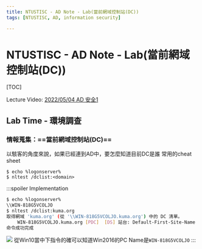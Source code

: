 ```yaml
---
title: NTUSTISC - AD Note - Lab(當前網域控制站(DC))
tags: [NTUSTISC, AD, information security]

---
```


# NTUSTISC - AD Note - Lab(當前網域控制站(DC))
[TOC]

Lecture Video: [2022/05/04 AD 安全1](https://youtu.be/Cv2gNQkDM8Q?si=SycYwgWohlu97dc3)

## Lab Time - 環境調查
### 情報蒐集：==當前網域控制站(DC)==
以駭客的角度來說，如果已經連到AD中，要怎麼知道目前DC是誰
常用的cheat sheet
```bash!
$ echo %logonserver%
$ nltest /dclist:<domain>
```
:::spoiler Implementation
```bash
$ echo %logonserver%
\\WIN-818G5VCOLJO
$ nltest /dclist:kuma.org
取得網域 'kuma.org' (從 '\\WIN-818G5VCOLJO.kuma.org') 中的 DC 清單。
    WIN-818G5VCOLJO.kuma.org [PDC]  [DS] 站台: Default-First-Site-Name
命令成功完成
```
![](https://hackmd.io/_uploads/S1pgfnvph.png)
從Win10當中下指令的確可以知道Win2016的PC Name是`WIN-818G5VCOLJO`
:::